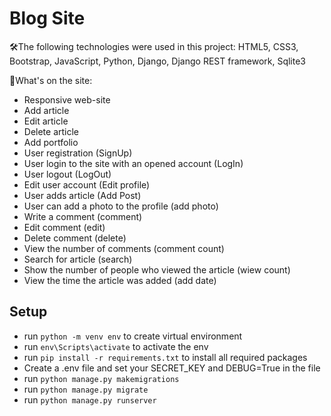 # Blog Site

🛠The following technologies were used in this project: HTML5, CSS3, Bootstrap, JavaScript, Python, Django, Django REST framework, Sqlite3

🔹What's on the site:
- Responsive web-site
- Add article
- Edit article
- Delete article
- Add portfolio
- User registration (SignUp)
- User login to the site with an opened account (LogIn)
- User logout (LogOut)
- Edit user account (Edit profile)
- User adds article (Add Post)
- User can add a photo to the profile (add photo)
- Write a comment (comment)
- Edit comment (edit)
- Delete comment (delete)
- View the number of comments (comment count)
- Search for article (search)
- Show the number of people who viewed the article (wiew count)
- View the time the article was added (add date)

## Setup

- run `python -m venv env` to create virtual environment
- run `env\Scripts\activate` to activate the env
- run `pip install -r requirements.txt` to install all required packages
- Create a .env file and set your SECRET_KEY and DEBUG=True in the file
- run `python manage.py makemigrations`
- run `python manage.py migrate`
- run `python manage.py runserver`
